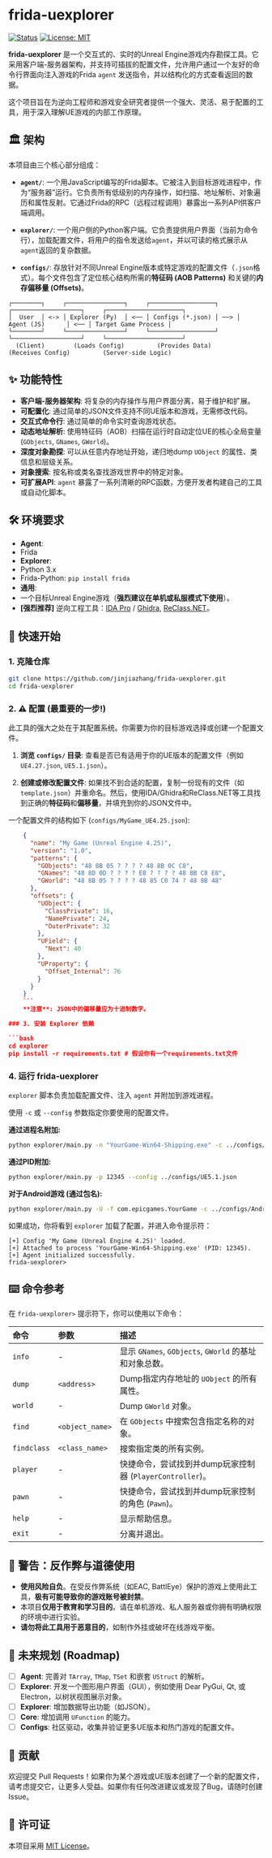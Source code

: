 # frida-uexplorer

[![Status](https://img.shields.io/badge/status-in_development-yellow.svg)](https://github.com/jinjiazhang/frida-uexplorer)
[![License: MIT](https://img.shields.io/badge/License-MIT-blue.svg)](https://opensource.org/licenses/MIT)

**frida-uexplorer** 是一个交互式的、实时的Unreal Engine游戏内存勘探工具。它采用客户端-服务器架构，并支持可插拔的配置文件，允许用户通过一个友好的命令行界面向注入游戏的Frida `agent` 发送指令，并以结构化的方式查看返回的数据。

这个项目旨在为逆向工程师和游戏安全研究者提供一个强大、灵活、易于配置的工具，用于深入理解UE游戏的内部工作原理。

## 🏛️ 架构

本项目由三个核心部分组成：

* **`agent/`**: 一个用JavaScript编写的Frida脚本。它被注入到目标游戏进程中，作为“服务器”运行。它负责所有低级别的内存操作，如扫描、地址解析、对象遍历和属性反射。它通过Frida的RPC（远程过程调用）暴露出一系列API供客户端调用。

* **`explorer/`**: 一个用户侧的Python客户端。它负责提供用户界面（当前为命令行），加载配置文件，将用户的指令发送给`agent`，并以可读的格式展示从`agent`返回的复杂数据。

* **`configs/`**: 存放针对不同Unreal Engine版本或特定游戏的配置文件（`.json`格式）。每个文件包含了定位核心结构所需的**特征码 (AOB Patterns)** 和关键的**内存偏移量 (Offsets)**。

```
┌────────┐     ┌────────────────┐     ┌──────────────────┐     ┌───────────────────┐     ┌─────────────────────┐
│  User  │ <-> │ Explorer (Py)  │ <── │ Configs (*.json) │ ──> │   Agent (JS)      │ <── │ Target Game Process │
└────────┘     └────────────────┘     └──────────────────┘     └───────────────────┘     └─────────────────────┘
  (Client)        (Loads Config)         (Provides Data)         (Receives Config)         (Server-side Logic)
```

## ✨ 功能特性

* **客户端-服务器架构**: 将复杂的内存操作与用户界面分离，易于维护和扩展。
* **可配置化**: 通过简单的JSON文件支持不同UE版本和游戏，无需修改代码。
* **交互式命令行**: 通过简单的命令实时查询游戏状态。
* **动态地址解析**: 使用特征码（AOB）扫描在运行时自动定位UE的核心全局变量 (`GObjects`, `GNames`, `GWorld`)。
* **深度对象勘探**: 可以从任意内存地址开始，递归地dump `UObject` 的属性、类信息和层级关系。
* **对象搜索**: 按名称或类名查找游戏世界中的特定对象。
* **可扩展API**: `agent` 暴露了一系列清晰的RPC函数，方便开发者构建自己的工具或自动化脚本。

## 🛠️ 环境要求

* **Agent**:
 * Frida
* **Explorer**:
 * Python 3.x
 * Frida-Python: `pip install frida`
* **通用**:
 * 一个目标Unreal Engine游戏（**强烈建议在单机或私服模式下使用**）。
 * **[强烈推荐]** 逆向工程工具：[IDA Pro](https://hex-rays.com/ida-pro/) / [Ghidra](https://ghidra-sre.org/), [ReClass.NET](https://github.com/ReClassNET/ReClass.NET)。

## 🚀 快速开始

### 1. 克隆仓库

```bash
git clone https://github.com/jinjiazhang/frida-uexplorer.git
cd frida-uexplorer
```

### 2. ⚠️ 配置 (最重要的一步!)

此工具的强大之处在于其配置系统。你需要为你的目标游戏选择或创建一个配置文件。

1. **浏览 `configs/` 目录**:
 查看是否已有适用于你的UE版本的配置文件（例如 `UE4.27.json`, `UE5.1.json`）。

2. **创建或修改配置文件**:
 如果找不到合适的配置，复制一份现有的文件（如 `template.json`）并重命名。然后，使用IDA/Ghidra和ReClass.NET等工具找到正确的**特征码**和**偏移量**，并填充到你的JSON文件中。

 一个配置文件的结构如下 (`configs/MyGame_UE4.25.json`):
```json
    {
      "name": "My Game (Unreal Engine 4.25)",
      "version": "1.0",
      "patterns": {
        "GObjects": "48 8B 05 ? ? ? ? 48 8B 0C C8",
        "GNames": "48 8D 0D ? ? ? ? E8 ? ? ? ? 48 8B C8 E8",
        "GWorld": "48 8B 05 ? ? ? ? 48 85 C0 74 ? 48 8B 48"
      },
      "offsets": {
        "UObject": {
          "ClassPrivate": 16,
          "NamePrivate": 24,
          "OuterPrivate": 32
        },
        "UField": {
          "Next": 40
        },
        "UProperty": {
          "Offset_Internal": 76
        }
      }
    }
    ```
    **注意**: JSON中的偏移量应为十进制数字。

### 3. 安装 Explorer 依赖

```bash
cd explorer
pip install -r requirements.txt # 假设你有一个requirements.txt文件
```

### 4. 运行 frida-uexplorer

`explorer` 脚本负责加载配置文件、注入 `agent` 并附加到游戏进程。

使用 `-c` 或 `--config` 参数指定你要使用的配置文件。

**通过进程名附加:**
```bash
python explorer/main.py -n "YourGame-Win64-Shipping.exe" -c ../configs/MyGame_UE4.25.json
```

**通过PID附加:**
```bash
python explorer/main.py -p 12345 --config ../configs/UE5.1.json
```

**对于Android游戏 (通过包名):**
```bash
python explorer/main.py -U -f com.epicgames.YourGame -c ../configs/Android_UE4.27.json
```

如果成功，你将看到 `explorer` 加载了配置，并进入命令提示符：
```
[+] Config 'My Game (Unreal Engine 4.25)' loaded.
[+] Attached to process 'YourGame-Win64-Shipping.exe' (PID: 12345).
[+] Agent initialized successfully.
frida-uexplorer>
```

## ⌨️ 命令参考

在 `frida-uexplorer>` 提示符下，你可以使用以下命令：

| 命令 | 参数 | 描述 |
| :--- | :--- | :--- |
| `info` | - | 显示 `GNames`, `GObjects`, `GWorld` 的基址和对象总数。 |
| `dump` | `<address>` | Dump指定内存地址的 `UObject` 的所有属性。 |
| `world` | - | Dump `GWorld` 对象。 |
| `find` | `<object_name>` | 在 `GObjects` 中搜索包含指定名称的对象。 |
| `findclass`| `<class_name>` | 搜索指定类的所有实例。 |
| `player` | - | 快捷命令，尝试找到并dump玩家控制器 (`PlayerController`)。 |
| `pawn` | - | 快捷命令，尝试找到并dump玩家控制的角色 (`Pawn`)。 |
| `help` | - | 显示帮助信息。 |
| `exit` | - | 分离并退出。 |

## 🚨 警告：反作弊与道德使用

* **使用风险自负**。在受反作弊系统（如EAC, BattlEye）保护的游戏上使用此工具，**极有可能导致你的游戏账号被封禁**。
* 本项目**仅用于教育和学习目的**。请在单机游戏、私人服务器或你拥有明确权限的环境中进行实验。
* **请勿将此工具用于恶意目的**，如制作外挂或破坏在线游戏平衡。

## 📝 未来规划 (Roadmap)

* [ ] **Agent**: 完善对 `TArray`, `TMap`, `TSet` 和嵌套 `UStruct` 的解析。
* [ ] **Explorer**: 开发一个图形用户界面（GUI），例如使用 Dear PyGui, Qt, 或 Electron，以树状视图展示对象。
* [ ] **Explorer**: 增加数据导出功能（如JSON）。
* [ ] **Core**: 增加调用 `UFunction` 的能力。
* [ ] **Configs**: 社区驱动，收集并验证更多UE版本和热门游戏的配置文件。

## 🤝 贡献

欢迎提交 Pull Requests！如果你为某个游戏或UE版本创建了一个新的配置文件，请考虑提交它，让更多人受益。如果你有任何改进建议或发现了Bug，请随时创建 Issue。

## 📄 许可证

本项目采用 [MIT License](LICENSE)。

